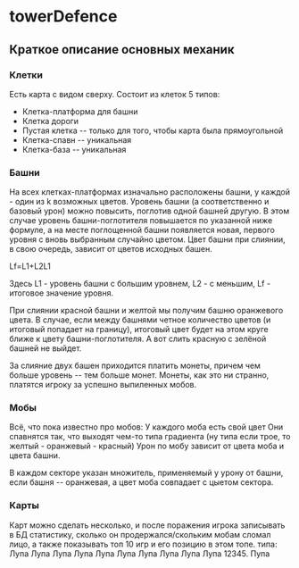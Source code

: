 # towerDefence

## Краткое описание основных механик

### Клетки

Есть карта с видом сверху. Состоит из клеток 5 типов:
* Клетка-платформа для башни
* Клетка дороги
* Пустая клетка -- только для того, чтобы карта была прямоугольной
* Клетка-спавн -- уникальная
* Клетка-база -- уникальная

### Башни

На всех клетках-платформах изначально расположены башни, у каждой - один из k возможных цветов. Уровень башни (а соответственно и базовый урон) можно повысить, поглотив одной башней другую. В этом случае уровень башни-поглотителя повышается по указанной ниже формуле, а на месте поглощенной башни появляется новая, первого уровня с вновь выбранным случайно цветом. Цвет башни при слиянии, в свою очередь, зависит от цветов исходных башен.

Lf=L1+L2L1

Здесь L1 - уровень башни с большим уровнем, L2 - с меньшим, Lf - итоговое значение уровня.



При слиянии красной башни и желтой мы получим башню оранжевого цвета. В случае, если между башнями четное количество цветов (и итоговый попадает на границу), итоговый цвет будет на этом круге ближе к цвету башни-поглотителя.
А вот слить красную с зелёной башней не выйдет.

За слияние двух башен приходится платить монеты, причем чем больше уровень -- тем больше монет. Монеты, как это ни странно, платятся игроку за успешно выпиленных мобов.

### Мобы

Всё, что пока известно про мобов:
У каждого моба есть свой цвет
Они спавнятся так, что выходят чем-то типа градиента (ну типа если трое, то желтый - оранжевый - красный)
Урон по мобу зависит от цвета моба и цвета башни.
    

В каждом секторе указан множитель, применяемый у урону от башни, если башня -- оранжевая, а цвет моба совпадает с цыетом сектора.


### Карты

Карт можно сделать несколько, и после поражения игрока записывать в БД статистику, сколько он продержался/скольким мобам сломал лицо, а также показывать топ 10 игр и его позицию в этом топе. типа:
Лупа
Лупа
Лупа
Лупа
Лупа
Лупа
Лупа
Лупа
Лупа
Лупа
    12345. Пупа
